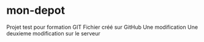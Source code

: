 # mon-depot
Projet test pour formation GIT
Fichier créé sur GitHub
Une modification
Une deuxieme modification sur le serveur
